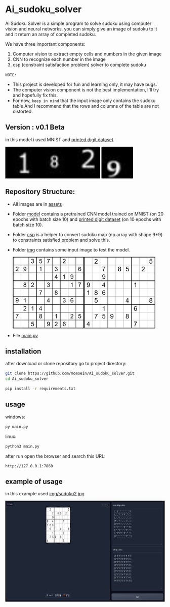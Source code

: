 # Ai_sudoku_solver
Ai Sudoku Solver is a simple program to solve sudoku using computer vision and neural networks.
you can simply give an image of sudoku to it and it return an array of completed sudoku.

We have three important components:
1. Computer vision to extract empty cells and numbers in the given image 
2. CNN to recognize each number in the image
3. csp (constraint satisfaction problem) solver to complete sudoku

`NOTE:`
- This project is developed for fun and learning only, it may have bugs.
- The computer vision component is not the best implementation, I'll try and hopefully fix this.
- For now, `keep in mind` that the input image only contains the sudoku table
And I recommend that the rows and columns of the table are not distorted.

## Version : v0.1 Beta
in this model i used MNIST and [printed digit dataset](https://github.com/kaydee0502/printed-digits-dataset).

<img src="data/printed_digit/1/1_0.jpg" width="100" height="100" align = "left"/>
<img src="data/printed_digit/2/2_0.jpg" width="100" height="100" align="middle"/>
<img src="data/printed_digit/8/8_0.jpg" width="100" height="100" align="left"/>
<img src="data/printed_digit/9/9_0.jpg" width="100" height="100" align="middle"/>

## Repository Structure:

+ All images are in [assets](./data) 

+ Folder [model](model) contains a pretrained CNN model trained on MNIST (on 20 epochs with batch size 10) and [printed digit dataset](https://github.com/kaydee0502/printed-digits-dataset) (on 10 epochs with batch size 10).

+ Folder [csp](csp) is a helper to convert sudoku map (np.array with shape 9*9) to constraints satisfied problem and solve this.

+ Folder [img](img) contains some input image to test the model.

  <img src="img/sudoku1.jpg" width="225" height="225" align = "left"/>
  <img src="img/sudoku2.jpg" width="225" height="225" align = "middle"/>
  
+ File [main.py](main.py)


## installation

after download or clone repository go to project directory:
```sh
git clone https://github.com/momoein/Ai_sudoku_solver.git
cd Ai_sudoku_solver
```
```sh
pip install -r requirements.txt
``` 
## usage
windows:
```sh
py main.py
```
linux:
```sh
python3 main.py
```
after run open the browser and search this URL: 
```
http://127.0.0.1:7860
```

## example of usage
in this example used [img/sudoku2.jpg](img/sudoku2.jpg) 

<img src="img/application_test.png" width="748" height="318" align = "left"/>